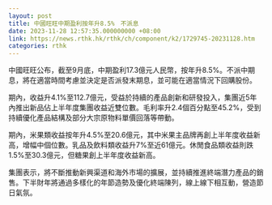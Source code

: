 ```yaml
---
layout: post
title: 中國旺旺中期盈利按年升8.5%　不派息
date: 2023-11-28 12:57:35.000000000 +08:00
link: https://news.rthk.hk/rthk/ch/component/k2/1729745-20231128.htm
categories: rthk
---
```


中國旺旺公布，截至9月底，中期盈利17.3億元人民幣，按年升8.5%。不派中期息，將在適當時間考慮並決定是否派發末期息，並可能在適當情況下回購股份。

期內，收益升4.1%至112.7億元，受益於持續的產品創新和研發投入，集團近5年內推出新品佔上半年度集團收益近雙位數。毛利率升2.4個百分點至45.2%，受到持續優化產品結構及部分大宗原物料單價回落等帶動。

期內，米果類收益按年升4.5%至20.6億元，其中米果主品牌再創上半年度收益新高，增幅中個位數。乳品及飲料類收益升7%至近61億元。休閒食品類收益則跌1.5%至30.3億元，但糖果創上半年度收益新高。

集團表示，將不斷推動新興渠道和海外市場的擴展，並持續推進終端潛力產品的銷售。下半財年將通過多樣化的年節造勢及優化終端陳列，線上線下相互動，營造節日氣氛。
